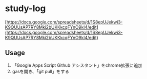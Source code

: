 # study-log
[https://docs.google.com/spreadsheets/d/1S8epUJekwi3-K9QUUsAP7RY8Mki2bUKKkcqFYnO9kI4/edit](https://docs.google.com/spreadsheets/d/1S8epUJekwi3-K9QUUsAP7RY8Mki2bUKKkcqFYnO9kI4/edit)

## Usage
1.  「Google Apps Script Github アシスタント」をchrome拡張に追加
2.  gasを開き、「git pull」をする